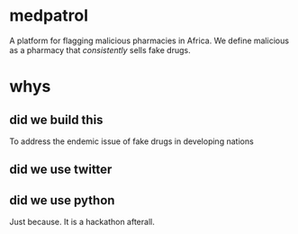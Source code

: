 # medpatrol
A platform for flagging malicious pharmacies in Africa. We define malicious as a pharmacy that *consistently* sells fake drugs.


# whys

## did we build this
To address the endemic issue of fake drugs in developing nations

## did we use twitter


## did we use python
Just because. It is a hackathon afterall.



